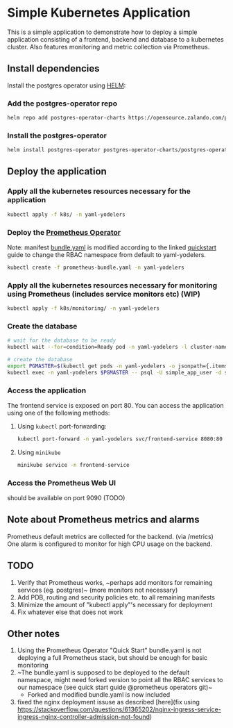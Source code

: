 # Simple Kubernetes Application

This is a simple application to demonstrate how to deploy a simple application consisting of a frontend, backend and database to a kubernetes cluster. Also features monitoring and metric collection via Prometheus.

## Install dependencies

Install the postgres operator using [HELM](https://helm.sh/docs/intro/install/):

### Add the postgres-operator repo

```sh
helm repo add postgres-operator-charts https://opensource.zalando.com/postgres-operator/charts/postgres-operator
```

### Install the postgres-operator

```sh
helm install postgres-operator postgres-operator-charts/postgres-operator -f postgres-operator-values.yaml -n yaml-yodelers --create-namespace
```

## Deploy the application

### Apply all the kubernetes resources necessary for the application

```sh
kubectl apply -f k8s/ -n yaml-yodelers
```

### Deploy the [Prometheus Operator](https://github.com/prometheus-operator/prometheus-operator?tab=readme-ov-file#quickstart)
 Note: manifest [bundle.yaml](https://raw.githubusercontent.com/prometheus-operator/prometheus-operator/main/bundle.yaml) is modified according to the linked [quickstart](https://github.com/prometheus-operator/prometheus-operator?tab=readme-ov-file#quickstart) guide to change the RBAC namespace from default to yaml-yodelers.

```sh
kubectl create -f prometheus-bundle.yaml -n yaml-yodelers
```
### Apply all the kubernetes resources necessary for monitoring using Prometheus (includes service monitors etc) (WIP)

```sh
kubectl apply -f k8s/monitoring/ -n yaml-yodelers
```

### Create the database

```sh
# wait for the database to be ready
kubectl wait --for=condition=Ready pod -n yaml-yodelers -l cluster-name=simple-app-db

# create the database
export PGMASTER=$(kubectl get pods -n yaml-yodelers -o jsonpath={.items..metadata.name} -l application=spilo,cluster-name=simple-app-db,spilo-role=master -n yaml-yodelers)
kubectl exec -n yaml-yodelers $PGMASTER -- psql -U simple_app_user -d simple_app -c "$(cat setup-db.sql)"
```

### Access the application

The frontend service is exposed on port 80. You can access the application using one of the following methods:

1.  Using `kubectl` port-forwarding:

    ```sh
    kubectl port-forward -n yaml-yodelers svc/frontend-service 8080:80
    ```

2.  Using `minikube`

    ```sh
    minikube service -n frontend-service
    ```

### Access the Prometheus Web UI
should be available on port 9090 (TODO)

## Note about Prometheus metrics and alarms

Prometheus default metrics are collected for the backend. (via /metrics)
One alarm is configured to monitor for high CPU usage on the backend.


## TODO
1. Verify that Prometheus works, ~perhaps add monitors for remaining services (eg. postgres)~ (more monitors not necessary)
2. Add PDB, routing and security policies etc. to all remaining manifests
3. Minimize the amount of "kubectl apply"'s necessary for deployment
4. Fix whatever else that does not work  

## Other notes
1. Using the Prometheus Operator "Quick Start" bundle.yaml is not deploying a full Prometheus stack, but should be enough for basic monitoring
2. ~The bundle.yaml is supposed to be deployed to the default namespace, might need forked version to point all the RBAC services to our namespace (see quick start guide @prometheus operators git)~ 
    - Forked and modified bundle.yaml is now included
3. fixed the nginx deployment issuse as described [here](fix using https://stackoverflow.com/questions/61365202/nginx-ingress-service-ingress-nginx-controller-admission-not-found)

